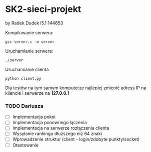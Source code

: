 # SK2-sieci-projekt
by Radek Dudek i5.1 144653

Kompilowanie serwera: 

```
gcc server.c -o server 
```

Uruchamianie serwera: 

```
./server 
```

Uruchamianie clienta


```
python client.py 
```




Dla testów na tym samym komputerze najlepiej zmienić adress IP na kliencie i serwerze na **127.0.0.1**

### TODO Dariusza 

- [ ] Implementacja pokoi
- [ ] Implementacja ponownego łączenia 
- [ ] Implementacja na serwerze rozłączenia clienta 
- [ ] Wysyłanie rankingu dłuższego niż 64 znaki 
- [ ] Wprowadzenie struktur (client - login/zdobyte punkty/socket)
- [ ] Otestowanie 
